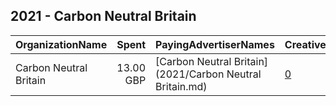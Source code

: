 ## 2021 - Carbon Neutral Britain 
|OrganizationName|Spent|PayingAdvertiserNames|CreativeUrls|Impressions|Genders|AgeBrackets|CountryCodes|BillingAddresses|CandidateBallotInformation|
|:---|---:|:---|:---|---:|:---|:---|:---|:---|:---|
|Carbon Neutral Britain|13.00 GBP|[Carbon Neutral Britain](2021/Carbon Neutral Britain.md)|[0](https://www.snap.com/political-ads/asset/5cca70db2ee15cc131d14818e8e809b6773efeab7e7c27649c982acddfdf1da8?mediaType=mp4)|8,138||19+|united kingdom|"Arjang,Princes Risborough,HP270QU,GB"|Carbon Offsetting|
